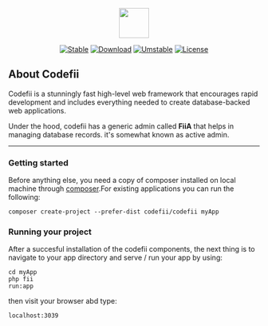 <p align="center"><img src="http://www.codefii.com/public/images/codefii.png" width="60" height=""60"/></p>

<p align="center">
<a href="https://packagist.org/packages/codefii/codefii"><img src="https://poser.pugx.org/codefii/codefii/v/stable" alt="Stable"></a>
<a href="https://packagist.org/packages/codefii/codefii"><img src="https://poser.pugx.org/codefii/codefii/downloads" alt="Download"></a>
<a href="https://packagist.org/packages/codefii/codefii"><img src="https://poser.pugx.org/codefii/codefii/v/unstable" alt="Umstable"></a>
<a href="https://packagist.org/packages/codefii/codefii"><img src="https://poser.pugx.org/codefii/codefii/license" alt="License"></a>
</p>

## About Codefii


Codefii is a stunningly fast high-level  web framework that encourages rapid development and includes everything needed to create database-backed web applications.

Under the hood, codefii has a generic admin called **FiiA** that helps in managing database records. it's somewhat known as active admin.
___

### Getting started

Before anything else, you need a copy of composer installed on local machine through [composer](http://getcomposer.org).For existing applications you can run the following:

``` 
composer create-project --prefer-dist codefii/codefii myApp
```

### Running your project

After a succesful installation of the codefii components, the next thing is to navigate to your app directory and serve / run your app by using:

```
cd myApp
php fii
run:app
```
then visit your browser abd type:
```
localhost:3039
```
